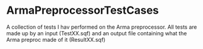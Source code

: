 # ArmaPreprocessorTestCases
A collection of tests I hav performed on the Arma preprocessor. All tests are made up by an input (TestXX.sqf) and an output file containing what the Arma preproc made of it (ResultXX.sqf)
